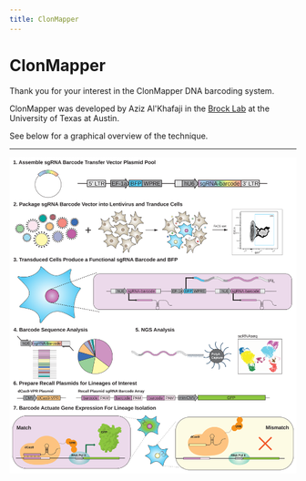 ```yaml
---
title: ClonMapper
---
```


# ClonMapper

Thank you for your interest in the ClonMapper DNA barcoding system.

ClonMapper was developed by Aziz Al'Khafaji in the [Brock Lab](https://brocklab.com) at the University of Texas at Austin.

See below for a graphical overview of the technique.

<hr>

<img src="/svg/clonmapper.svg" width='800' style='align:center;'>

<br/>
